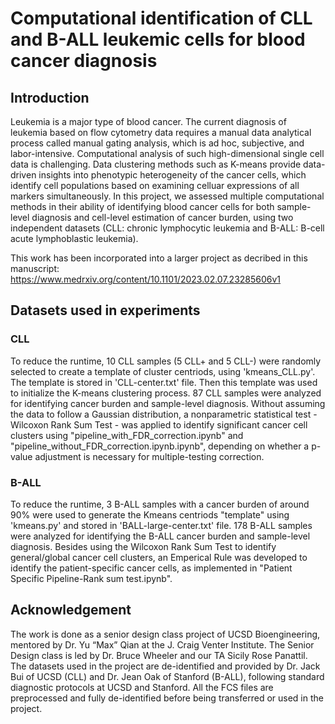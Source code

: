# Computational identification of CLL and B-ALL leukemic cells for blood cancer diagnosis
## Introduction
Leukemia is a major type of blood cancer. The current diagnosis of leukemia based on flow cytometry data requires a manual data analytical process called manual gating analysis, which is ad hoc, subjective, and labor-intensive. Computational analysis of such high-dimensional single cell data is challenging. Data clustering methods such as K-means provide data-driven insights into phenotypic heterogeneity of the cancer cells, which identify cell populations based on examining celluar expressions of all markers simultaneously. In this project, we assessed multiple computational methods in their ability of identifying blood cancer cells for both sample-level diagnosis and cell-level estimation of cancer burden, using two independent datasets (CLL: chronic lymphocytic leukemia and B-ALL: B-cell acute lymphoblastic leukemia). 

This work has been incorporated into a larger project as decribed in this manuscript: https://www.medrxiv.org/content/10.1101/2023.02.07.23285606v1
## Datasets used in experiments
### CLL
To reduce the runtime, 10 CLL samples (5 CLL+ and 5 CLL-) were randomly selected to create a template of cluster centriods, using 'kmeans_CLL.py'. The template is stored in 'CLL-center.txt' file. Then this template was used to initialize the K-means clustering process. 87 CLL samples were analyzed for identifying cancer burden and sample-level diagnosis. Without assuming the data to follow a Gaussian distribution, a nonparametric statistical test - Wilcoxon Rank Sum Test - was applied to identify significant cancer cell clusters using "pipeline_with_FDR_correction.ipynb" and "pipeline_without_FDR_correction.ipynb.ipynb", depending on whether a p-value adjustment is necessary for multiple-testing correction.

### B-ALL
To reduce the runtime, 3 B-ALL samples with a cancer burden of around 90% were used to generate the Kmeans centriods "template" using 'kmeans.py' and stored in 'BALL-large-center.txt' file. 178 B-ALL samples were analyzed for identifying the B-ALL cancer burden and sample-level diagnosis. Besides using the Wilcoxon Rank Sum Test to identify general/global cancer cell clusters, an Emperical Rule was developed to identify the patient-specific cancer cells, as implemented in "Patient Specific Pipeline-Rank sum test.ipynb".

## Acknowledgement
The work is done as a senior design class project of UCSD Bioengineering, mentored by Dr. Yu “Max” Qian at the J. Craig Venter Institute. The Senior Design class is led by Dr. Bruce Wheeler and our TA Sicily Rose Panattil. The datasets used in the project are de-identified and provided by Dr. Jack Bui of UCSD (CLL) and Dr. Jean Oak of Stanford (B-ALL), following standard diagnostic protocols at UCSD and Stanford. All the FCS files are preprocessed and fully de-identified before being transferred or used in the project.
